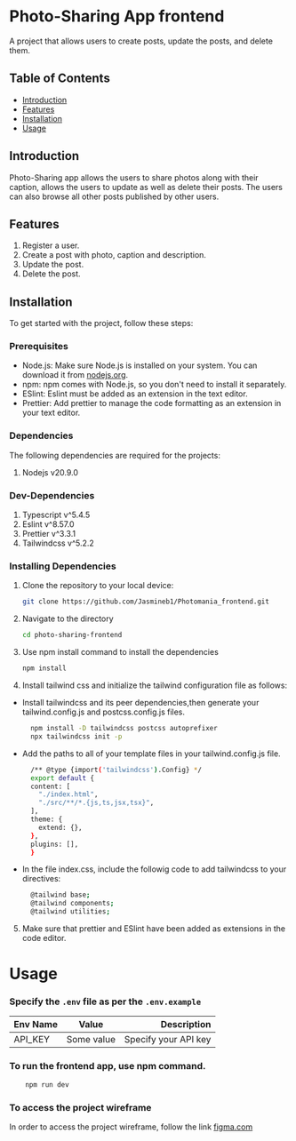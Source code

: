 # Photo-Sharing App frontend

A project that allows users to create posts, update the posts, and delete them.

## Table of Contents

- [Introduction](#introduction)
- [Features](#Features)
- [Installation](#installation)
- [Usage](#usage)

## Introduction

Photo-Sharing app allows the users to share photos along with their caption, allows the users to update as well as delete their posts. The users can also browse all other posts published by other users.

## Features

1. Register a user.
2. Create a post with photo, caption and description.
3. Update the post.
4. Delete the post.

## Installation

To get started with the project, follow these steps:

### Prerequisites

- Node.js: Make sure Node.js is installed on your system. You can download it from [nodejs.org](https://nodejs.org/).
- npm: npm comes with Node.js, so you don't need to install it separately.
- ESlint: Eslint must be added as an extension in the text editor.
- Prettier: Add prettier to manage the code formatting as an extension in your text editor.

### Dependencies

The following dependencies are required for the projects:

1. Nodejs v20.9.0

### Dev-Dependencies

1. Typescript v^5.4.5
2. Eslint v^8.57.0
3. Prettier v^3.3.1
4. Tailwindcss v^5.2.2

### Installing Dependencies

1. Clone the repository to your local device:

   ```bash
   git clone https://github.com/Jasmineb1/Photomania_frontend.git

   ```

2. Navigate to the directory

   ```bash
   cd photo-sharing-frontend

   ```

3. Use npm install command to install the dependencies

   ```bash
   npm install
   ```

4. Install tailwind css and initialize the tailwind configuration file as follows:

- Install tailwindcss and its peer dependencies,then generate your tailwind.config.js and postcss.config.js files.

  ```bash
    npm install -D tailwindcss postcss autoprefixer
    npx tailwindcss init -p
  ```

- Add the paths to all of your template files in your tailwind.config.js file.

  ```bash
    /** @type {import('tailwindcss').Config} */
    export default {
    content: [
      "./index.html",
      "./src/**/*.{js,ts,jsx,tsx}",
    ],
    theme: {
      extend: {},
    },
    plugins: [],
    }
  ```

- In the file index.css, include the followig code to add tailwindcss to your directives:

  ```bash
    @tailwind base;
    @tailwind components;
    @tailwind utilities;
  ```

5. Make sure that prettier and ESlint have been added as extensions in the code editor.

# Usage

### Specify the `.env` file as per the `.env.example`

| Env Name |   Value    |          Description |
| -------- | :--------: | -------------------: |
| API_KEY  | Some value | Specify your API key |

### To run the frontend app, use npm command.

```bash
    npm run dev

```

### To access the project wireframe

In order to access the project wireframe, follow the link [figma.com](https://www.figma.com/design/pnn5kHdHu6LN6mNDkneMd4/Wireframe_Pinterest?node-id=0-1&t=aLQAPYva3D9W3nBB-0)
